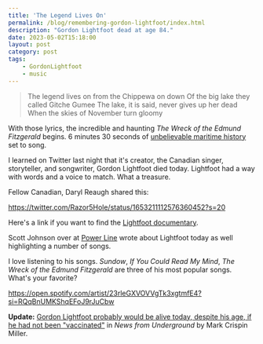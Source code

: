 ```yaml
---
title: 'The Legend Lives On'
permalink: /blog/remembering-gordon-lightfoot/index.html
description: "Gordon Lightfoot dead at age 84."
date: 2023-05-02T15:18:00
layout: post
category: post
tags:
    - GordonLightfoot
    - music
---
```


>The legend lives on from the Chippewa on down
>Of the big lake they called Gitche Gumee
>The lake, it is said, never gives up her dead
>When the skies of November turn gloomy

With those lyrics, the incredible and haunting _The Wreck of the Edmund Fitzgerald_ begins. 6 minutes 30 seconds of [unbelievable maritime history](https://ssedmundfitzgerald.org/) set to song.

I learned on Twitter last night that it's creator, the Canadian singer, storyteller, and songwriter, Gordon Lightfoot died today. Lightfoot had a way with words and a voice to match. What a treasure.

Fellow Canadian, Daryl Reaugh shared this:

https://twitter.com/Razor5Hole/status/1653211112576360452?s=20

Here's a link if you want to find the [Lightfoot documentary](https://www.justwatch.com/us/movie/gordon-lightfoot-if-you-could-read-my-mind).

Scott Johnson over at [Power Line](https://www.powerlineblog.com/archives/2023/05/gordon-lightfoot-dies-at-84.php) wrote about Lightfoot today as well highlighting a number of songs.

I love listening to his songs. _Sundow_, _If You Could Read My Mind_, _The Wreck of the Edmund Fitzgerald_ are three of his most popular songs. What's your favorite?

https://open.spotify.com/artist/23rleGXVOVVgTk3xgtmfE4?si=RQqBnUMKShqEFoJ9rJuCbw

**Update:** [Gordon Lightfoot probably would be alive today, despite his age, if he had not been "vaccinated"](https://markcrispinmiller.substack.com/p/gordon-lightfoot-probably-would-be) in _News from Underground_ by Mark Crispin Miller.